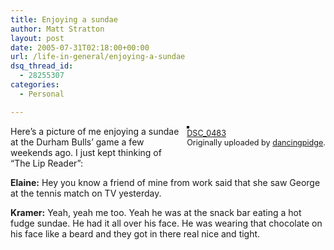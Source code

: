 ```yaml
---
title: Enjoying a sundae
author: Matt Stratton
layout: post
date: 2005-07-31T02:18:00+00:00
url: /life-in-general/enjoying-a-sundae
dsq_thread_id:
  - 28255307
categories:
  - Personal

---
```

<div style="float:right;margin-left:10px;margin-bottom:10px;">
  <a href="http://www.flickr.com/photos/58051613@N00/29818690/" title="photo sharing"><img src="http://photos23.flickr.com/29818690_b57cf8e49a_m.jpg" alt="" style="border:solid 2px #000000;" /></a> <br /> <span style="font-size:.9em;margin-top:0;"> <a href="http://www.flickr.com/photos/58051613@N00/29818690/">DSC_0483</a> <br /> Originally uploaded by <a href="http://www.flickr.com/people/58051613@N00/">dancingpidge</a>. </span>
</div>

Here&#8217;s a picture of me enjoying a sundae at the Durham Bulls&#8217; game a few weekends ago. I just kept thinking of &#8220;The Lip Reader&#8221;:

**Elaine:** Hey you know a friend of mine from work said that she saw George at the tennis match on TV yesterday.

**Kramer:** Yeah, yeah me too. Yeah he was at the snack bar eating a hot fudge sundae. He had it all over his face. He was wearing that chocolate on his face like a beard and they got in there real nice and tight.